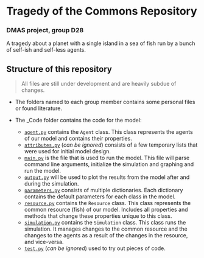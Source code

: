# Tragedy of the Commons Repository
### DMAS project, group D28

A tragedy about a planet with a single island in a sea of fish run by a bunch of self-ish and self-less agents.


## Structure of this repository
> All files are still under development and are heavily subdue of changes.

* The folders named to each group member contains some personal files or found literature.

* The \_Code folder contains the code for the model:
  - [`agent.py`](https://github.com/Leander-van-Boven/D28-Tragedy_of_the_Commons/blob/master/_Code/agent.py) contains the `Agent` class. This class represents the agents of our model and contains their properties. 
  - [`attributes.py`](https://github.com/Leander-van-Boven/D28-Tragedy_of_the_Commons/blob/master/_Code/attributes.py) (_can be ignored_) consists of a few temporary lists that were used for initial model design. 
  - [`main.py`](https://github.com/Leander-van-Boven/D28-Tragedy_of_the_Commons/blob/master/_Code/main.py) is the file that is used to run the model. This file will parse command line arguments, initialize the simulation and graphing and run the model.
  - [`output.py`](https://github.com/Leander-van-Boven/D28-Tragedy_of_the_Commons/blob/master/_Code/output.py) will be used to plot the results from the model after and during the simulation.
  - [`parameters.py`](https://github.com/Leander-van-Boven/D28-Tragedy_of_the_Commons/blob/master/_Code/parameters.py) consists of multiple dictionaries. Each dictionary contains the default parameters for each class in the model.
  - [`resource.py`](https://github.com/Leander-van-Boven/D28-Tragedy_of_the_Commons/blob/master/_Code/resource.py) contains the `Resource` class. This class represents the common resource (fish) of our model. Includes all properties and methods that change these properties unique to this class.
  - [`simulation.py`](https://github.com/Leander-van-Boven/D28-Tragedy_of_the_Commons/blob/master/_Code/simulation.py) contains the `Simulation` class. This class runs the simulation. It manages changes to the common resource and the changes to the agents as a result of the changes in the resource, and vice-versa.
  - [`test.py`](https://github.com/Leander-van-Boven/D28-Tragedy_of_the_Commons/blob/master/_Code/test.py) (_can be ignored_) used to try out pieces of code.
